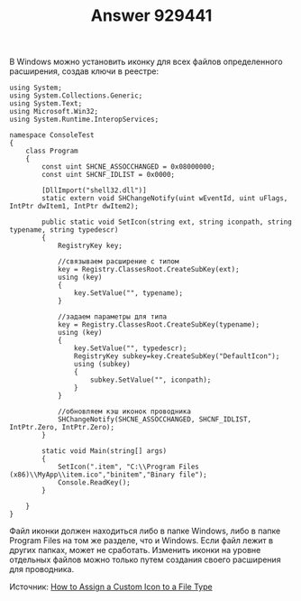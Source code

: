 ﻿---
title: "Answer 929441"
se.owner.user_id: 240512
se.owner.display_name: "MSDN.WhiteKnight"
se.owner.link: "https://ru.stackoverflow.com/users/240512/msdn-whiteknight"
se.answer_id: 929441
se.question_id: 929420
se.post_type: answer
se.score: 2
se.is_accepted: False
---
<p>В Windows можно установить иконку для всех файлов определенного расширения, создав ключи в реестре:</p>

<pre><code>using System;
using System.Collections.Generic;
using System.Text;
using Microsoft.Win32;
using System.Runtime.InteropServices;

namespace ConsoleTest
{    
    class Program
    {
        const uint SHCNE_ASSOCCHANGED = 0x08000000;
        const uint SHCNF_IDLIST = 0x0000;

        [DllImport("shell32.dll")]
        static extern void SHChangeNotify(uint wEventId, uint uFlags, IntPtr dwItem1, IntPtr dwItem2);

        public static void SetIcon(string ext, string iconpath, string typename, string typedescr)
        {
            RegistryKey key;

            //связываем расширение с типом
            key = Registry.ClassesRoot.CreateSubKey(ext);
            using (key)
            {
                key.SetValue("", typename);
            }

            //задаем параметры для типа
            key = Registry.ClassesRoot.CreateSubKey(typename);
            using (key)
            {
                key.SetValue("", typedescr);
                RegistryKey subkey=key.CreateSubKey("DefaultIcon");
                using (subkey)
                {
                    subkey.SetValue("", iconpath);
                }
            }

            //обновляем кэш иконок проводника
            SHChangeNotify(SHCNE_ASSOCCHANGED, SHCNF_IDLIST, IntPtr.Zero, IntPtr.Zero);
        }

        static void Main(string[] args)
        {
            SetIcon(".item", "C:\\Program Files (x86)\\MyApp\\item.ico","binitem","Binary file");            
            Console.ReadKey();
        }

    }
}
</code></pre>

<p>Файл иконки должен находиться либо в папке Windows, либо в папке Program Files на том же разделе, что и Windows. Если файл лежит в других папках, может не сработать. Изменить иконки на уровне отдельных файлов можно только путем создания своего расширения для проводника. </p>

<p>Источник: <a href="https://docs.microsoft.com/en-us/windows/desktop/shell/how-to-assign-a-custom-icon-to-a-file-type" rel="nofollow noreferrer">How to Assign a Custom Icon to a File Type</a></p>
